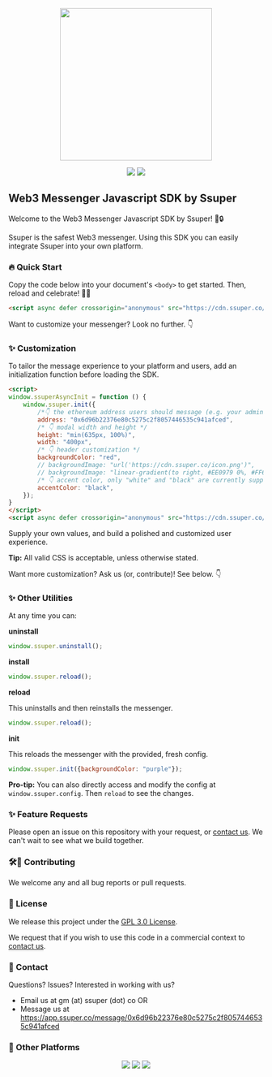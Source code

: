 
<p align="center">
    <img src="https://cdn.ssuper.co/icon/circle/icon.png" height=300>
</p>
<p align="center">
 <img src="https://img.shields.io/badge/version-v1.0.0-success" />
    <a href="https://opensource.org/licenses/GPL-3.0" alt="License">
        <img src="https://img.shields.io/badge/license-GPL--3.0-black" /></a>
      
</p>

##  Web3 Messenger Javascript SDK by Ssuper

Welcome to the Web3 Messenger Javascript SDK by Ssuper! 💬🔒

Ssuper is the safest Web3 messenger. Using this SDK you can easily integrate Ssuper into your own platform. 

###  ‎🔥 Quick Start

Copy the code below into your document's `<body>`  to get started. Then, reload and celebrate! 🥳💬

```html
<script async defer crossorigin="anonymous" src="https://cdn.ssuper.co/js-sdk/stable/sdk.js"></script>
```

Want to customize your messenger? Look no further. 👇

### ✨ Customization

To tailor the message experience to your platform and users, add an initialization function before loading the SDK.

```html
<script>
window.ssuperAsyncInit = function () {
	window.ssuper.init({
		/*👇 the ethereum address users should message (e.g. your admin!) */
		address: "0x6d96b22376e80c5275c2f8057446535c941afced",
		/* 👇 modal width and height */
		height: "min(635px, 100%)",
		width: "400px",
		/* 👇 header customization */
		backgroundColor: "red",
		// backgroundImage: "url('https://cdn.ssuper.co/icon.png')",
		// backgroundImage: "linear-gradient(to right, #EE0979 0%, #FF6A00 51%, #EE0979 100%)",
		/* 👇 accent color, only "white" and "black" are currently supported */
		accentColor: "black",
	});
}
</script>
<script async defer crossorigin="anonymous" src="https://cdn.ssuper.co/js-sdk/stable/sdk.js"></script>
```

Supply your own values, and build a polished and customized user experience.

**Tip:** All valid CSS is acceptable, unless otherwise stated.

Want more customization? Ask us (or, contribute)! See below. 👇

### ✨ Other Utilities

At any time you can:


**uninstall**

```javascript
window.ssuper.uninstall();
```

**install**

```javascript
window.ssuper.reload();
```

**reload**

This uninstalls and then reinstalls the messenger.
```javascript
window.ssuper.reload();
```

**init**

This reloads the messenger with the provided, fresh config.
```javascript
window.ssuper.init({backgroundColor: "purple"});
```

**Pro-tip:** You can also directly access and modify the config at `window.ssuper.config`.  Then `reload` to see the changes.

### ✨ Feature Requests

Please open an issue on this repository with your request, or [contact us](#contact). We can't wait to see what we build together.

### 🛠🐛 Contributing

We welcome any and all bug reports or pull requests.

###  📜 License

We release this project under the [GPL 3.0 License](http://opensource.org/licenses/GPL-3.0).

We request that if you wish to use this code in a commercial context to [contact us](#contact).

### 👋 Contact <a id='contact'></a>

 Questions? Issues? Interested in working with us?
 * Email us at gm (at) ssuper (dot) co OR
 * Message us at https://app.ssuper.co/message/0x6d96b22376e80c5275c2f8057446535c941afced

### 📱 Other Platforms

<p align="center">
    <a href="https://apps.apple.com/us/app/ssuper/id1575109054"><img src="https://cdn.ssuper.co/availability/app_store.webp"></a>
     <a href="https://play.google.com/store/apps/details?id=com.ssuper.ssuper"><img src="https://cdn.ssuper.co/availability/play_store.webp"></a>
      <a href="https://app.ssuper.co"><img src="https://cdn.ssuper.co/availability/web.webp">
</p></a>
</p>